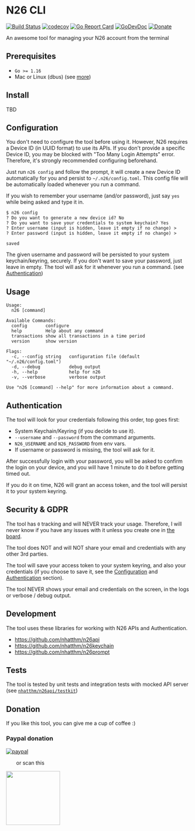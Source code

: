 # N26 CLI

[![Build Status](https://github.com/nhatthm/n26cli/actions/workflows/test.yaml/badge.svg)](https://github.com/nhatthm/n26cli/actions/workflows/test.yaml)
[![codecov](https://codecov.io/gh/nhatthm/n26cli/branch/master/graph/badge.svg?token=eTdAgDE2vR)](https://codecov.io/gh/nhatthm/n26cli)
[![Go Report Card](https://goreportcard.com/badge/github.com/nhatthm/n26cli)](https://goreportcard.com/report/github.com/nhatthm/n26cli)
[![GoDevDoc](https://img.shields.io/badge/dev-doc-00ADD8?logo=go)](https://pkg.go.dev/github.com/nhatthm/n26cli)
[![Donate](https://img.shields.io/badge/Donate-PayPal-green.svg)](https://www.paypal.com/donate/?hosted_button_id=PJZSGJN57TDJY)

An awesome tool for managing your N26 account from the terminal

## Prerequisites

- `Go >= 1.16`
- Mac or Linux (dbus) (see [more](https://github.com/zalando/go-keyring#dependencies))

## Install

TBD

## Configuration

You don't need to configure the tool before using it. However, N26 requires a Device ID (in UUID format) to use its
APIs. If you don't provide a specific Device ID, you may be blocked with "Too Many Login Attempts" error. Therefore,
it's strongly recommended configuring beforehand.

Just run `n26 config` and follow the prompt, it will create a new Device ID automatically for you and persist to
`~/.n26/config.toml`. This config file will be automatically loaded whenever you run a command. 

If you wish to remember your username (and/or password), just say `yes` while being asked and type it in.

```
$ n26 config
? Do you want to generate a new device id? No
? Do you want to save your credentials to system keychain? Yes
? Enter username (input is hidden, leave it empty if no change) >
? Enter password (input is hidden, leave it empty if no change) >

saved
```

The given username and password will be persisted to your system keychain/keyring, securely. If you don't want to save
your password, just leave in empty. The tool will ask for it whenever you run a command. (see [Authentication](#Authentication))

## Usage

```
Usage:
  n26 [command]

Available Commands:
  config       configure
  help         Help about any command
  transactions show all transactions in a time period
  version      show version

Flags:
  -c, --config string   configuration file (default "~/.n26/config.toml")
  -d, --debug           debug output
  -h, --help            help for n26
  -v, --verbose         verbose output

Use "n26 [command] --help" for more information about a command.
```

## Authentication

The tool will look for your credentials following this order, top goes first:

- System Keychain/Keyring (if you decide to use it).
- `--username` and `--password` from the command arguments.
- `N26_USERNAME` and `N26_PASSWORD` from env vars.
- If username or password is missing, the tool will ask for it.

After successfully login with your password, you will be asked to confirm the login on your device, and you will have 1
minute to do it before getting timed out.

If you do it on time, N26 will grant an access token, and the tool will persist it to your system keyring.

## Security & GDPR

The tool has `0` tracking and will NEVER track your usage. Therefore, I will never know if you have any issues with it
unless you create one in 
[the board](https://github.com/nhatthm/n26cli/issues?q=is%3Aissue+is%3Aopen+sort%3Aupdated-desc).

The tool does NOT and will NOT share your email and credentials with any other 3rd parties.

The tool will save your access token to your system keyring, and also your credentials (if you choose to save it, see
the [Configuration](#Configuration) and [Authentication](#Authentication) section).

The tool NEVER shows your email and credentials on the screen, in the logs or verbose / debug output.

## Development

The tool uses these libraries for working with N26 APIs and Authentication.
- https://github.com/nhatthm/n26api
- https://github.com/nhatthm/n26keychain
- https://github.com/nhatthm/n26prompt

## Tests

The tool is tested by unit tests and integration tests with mocked API server (see [`nhatthm/n26api/testkit`](https://github.com/nhatthm/n26api#integration-test))

## Donation

If you like this tool, you can give me a cup of coffee :)

### Paypal donation

[![paypal](https://www.paypalobjects.com/en_US/i/btn/btn_donateCC_LG.gif)](https://www.paypal.com/donate/?hosted_button_id=PJZSGJN57TDJY)

&nbsp;&nbsp;&nbsp;&nbsp;&nbsp;&nbsp;&nbsp;or scan this

<img src="https://user-images.githubusercontent.com/1154587/113494222-ad8cb200-94e6-11eb-9ef3-eb883ada222a.png" width="147px" />
